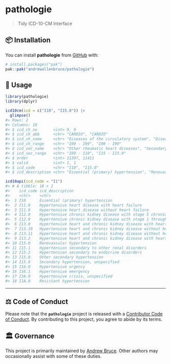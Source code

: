 
<!-- README.md is generated from README.Rmd. Please edit that file -->

# pathologie

> Tidy ICD-10-CM Interface

<!-- badges: start -->
<!-- badges: end -->

## :package: Installation

You can install **pathologie** from [GitHub](https://github.com/) with:

``` r
# install.packages("pak")
pak::pak("andrewallenbruce/pathologie")
```

## :beginner: Usage

``` r
library(pathologie)
library(dplyr)
```

``` r
icd10cm(icd = c("I10", "I15.0")) |> 
  glimpse()
#> Rows: 2
#> Columns: 10
#> $ icd_ch_no       <int> 9, 9
#> $ icd_ch_abb      <chr> "CARDIO", "CARDIO"
#> $ icd_ch_name     <chr> "Diseases of the circulatory system", "Diseases of the…
#> $ icd_ch_range    <chr> "I00 - I99", "I00 - I99"
#> $ icd_sec_name    <chr> "Other rheumatic heart diseases", "Secondary hypertens…
#> $ icd_sec_range   <chr> "I09 - I10", "I15 - I15.9"
#> $ order           <int> 11397, 11411
#> $ valid           <int> 1, 1
#> $ icd_code        <chr> "I10", "I15.0"
#> $ icd_description <chr> "Essential (primary) hypertension", "Renovascular hype…
```

``` r
icd10api(icd_code = "I1")
#> # A tibble: 18 × 2
#>    icd_code icd_description                                                     
#>    <chr>    <chr>                                                               
#>  1 I10      Essential (primary) hypertension                                    
#>  2 I11.0    Hypertensive heart disease with heart failure                       
#>  3 I11.9    Hypertensive heart disease without heart failure                    
#>  4 I12.0    Hypertensive chronic kidney disease with stage 5 chronic kidney dis…
#>  5 I12.9    Hypertensive chronic kidney disease with stage 1 through stage 4 ch…
#>  6 I13.0    Hypertensive heart and chronic kidney disease with heart failure an…
#>  7 I13.10   Hypertensive heart and chronic kidney disease without heart failure…
#>  8 I13.11   Hypertensive heart and chronic kidney disease without heart failure…
#>  9 I13.2    Hypertensive heart and chronic kidney disease with heart failure an…
#> 10 I15.0    Renovascular hypertension                                           
#> 11 I15.1    Hypertension secondary to other renal disorders                     
#> 12 I15.2    Hypertension secondary to endocrine disorders                       
#> 13 I15.8    Other secondary hypertension                                        
#> 14 I15.9    Secondary hypertension, unspecified                                 
#> 15 I16.0    Hypertensive urgency                                                
#> 16 I16.1    Hypertensive emergency                                              
#> 17 I16.9    Hypertensive crisis, unspecified                                    
#> 18 I1A.0    Resistant hypertension
```

------------------------------------------------------------------------

## :balance_scale: Code of Conduct

Please note that the **`pathologie`** project is released with a
[Contributor Code of
Conduct](https://andrewallenbruce.github.io/pathologie/CODE_OF_CONDUCT.html).
By contributing to this project, you agree to abide by its terms.

## :classical_building: Governance

This project is primarily maintained by [Andrew
Bruce](https://github.com/andrewallenbruce). Other authors may
occasionally assist with some of these duties.
